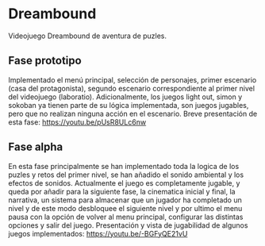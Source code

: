 # Dreambound
Videojuego Dreambound de aventura de puzles.

## Fase prototipo
Implementado el menú principal, selección de personajes, primer escenario (casa del protagonista), segundo escenario correspondiente al primer nivel del videojuego (laboratio). Adicionalmente, los juegos light out, simon y sokoban ya tienen parte de su lógica implementada, son juegos jugables, pero que no realizan ninguna acción en el escenario.
Breve presentación de esta fase: https://youtu.be/pUsR8ULc6nw

## Fase alpha
En esta fase principalmente se han implementado toda la logica de los puzles y retos del primer nivel, se han añadido el sonido ambiental y los efectos de sonidos. Actualmente el juego es completamente jugable, y queda por añadir para la siguiente fase, la cinematica inicial y final, la narrativa, un sistema para almacenar que un jugador ha completado un nivel y de este modo desbloquee el siguiente nivel y por ultimo el menu pausa con la opción de volver al menu principal, configurar las distintas opciones y salir del juego.
Presentación y vista de jugabilidad de algunos juegos implementados: https://youtu.be/-BGFyQE21vU
